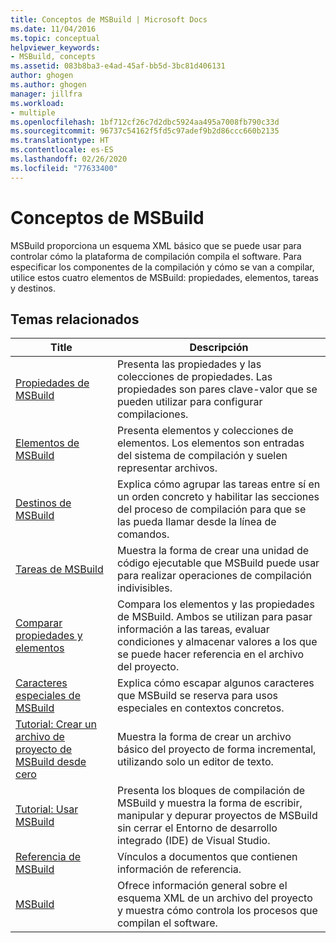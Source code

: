 ```yaml
---
title: Conceptos de MSBuild | Microsoft Docs
ms.date: 11/04/2016
ms.topic: conceptual
helpviewer_keywords:
- MSBuild, concepts
ms.assetid: 083b8ba3-e4ad-45af-bb5d-3bc81d406131
author: ghogen
ms.author: ghogen
manager: jillfra
ms.workload:
- multiple
ms.openlocfilehash: 1bf712cf26c7d2dbc5924aa495a7008fb790c33d
ms.sourcegitcommit: 96737c54162f5fd5c97adef9b2d86ccc660b2135
ms.translationtype: HT
ms.contentlocale: es-ES
ms.lasthandoff: 02/26/2020
ms.locfileid: "77633400"
---
```

# <a name="msbuild-concepts"></a>Conceptos de MSBuild

MSBuild proporciona un esquema XML básico que se puede usar para controlar cómo la plataforma de compilación compila el software. Para especificar los componentes de la compilación y cómo se van a compilar, utilice estos cuatro elementos de MSBuild: propiedades, elementos, tareas y destinos.

## <a name="related-topics"></a>Temas relacionados

| Title | Descripción |
| - | - |
| [Propiedades de MSBuild](../msbuild/msbuild-properties.md) | Presenta las propiedades y las colecciones de propiedades. Las propiedades son pares clave-valor que se pueden utilizar para configurar compilaciones. |
| [Elementos de MSBuild](../msbuild/msbuild-items.md) | Presenta elementos y colecciones de elementos. Los elementos son entradas del sistema de compilación y suelen representar archivos. |
| [Destinos de MSBuild](../msbuild/msbuild-targets.md) | Explica cómo agrupar las tareas entre sí en un orden concreto y habilitar las secciones del proceso de compilación para que se las pueda llamar desde la línea de comandos. |
| [Tareas de MSBuild](../msbuild/msbuild-tasks.md) | Muestra la forma de crear una unidad de código ejecutable que MSBuild puede usar para realizar operaciones de compilación indivisibles. |
| [Comparar propiedades y elementos](../msbuild/comparing-properties-and-items.md) | Compara los elementos y las propiedades de MSBuild. Ambos se utilizan para pasar información a las tareas, evaluar condiciones y almacenar valores a los que se puede hacer referencia en el archivo del proyecto. |
| [Caracteres especiales de MSBuild](../msbuild/msbuild-special-characters.md) | Explica cómo escapar algunos caracteres que MSBuild se reserva para usos especiales en contextos concretos. |
| [Tutorial: Crear un archivo de proyecto de MSBuild desde cero](../msbuild/walkthrough-creating-an-msbuild-project-file-from-scratch.md) | Muestra la forma de crear un archivo básico del proyecto de forma incremental, utilizando solo un editor de texto. |
| [Tutorial: Usar MSBuild](../msbuild/walkthrough-using-msbuild.md) | Presenta los bloques de compilación de MSBuild y muestra la forma de escribir, manipular y depurar proyectos de MSBuild sin cerrar el Entorno de desarrollo integrado (IDE) de Visual Studio. |
| [Referencia de MSBuild](../msbuild/msbuild-reference.md) | Vínculos a documentos que contienen información de referencia. |
| [MSBuild](../msbuild/msbuild.md) | Ofrece información general sobre el esquema XML de un archivo del proyecto y muestra cómo controla los procesos que compilan el software. |
